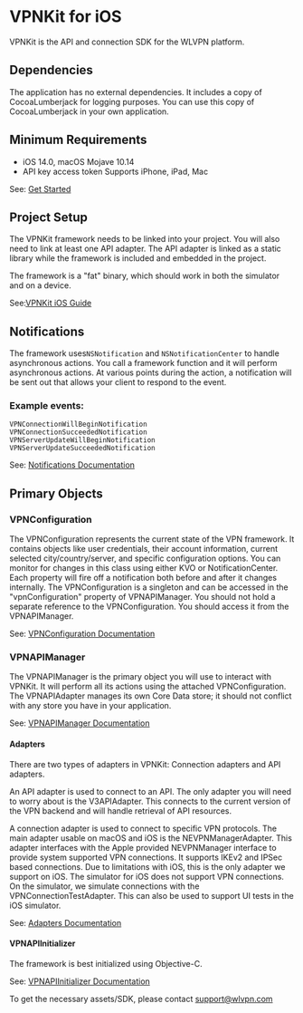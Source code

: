 # VPNKit for iOS

VPNKit is the API and connection SDK for the WLVPN platform.

## Dependencies

The application has no external dependencies. It includes a copy of CocoaLumberjack for logging purposes. You can use
this copy of CocoaLumberjack in your own application.

## Minimum Requirements
 - iOS 14.0, macOS Mojave 10.14
 - API key access token
 Supports iPhone, iPad, Mac

See: [Get Started](https://github.com/wlvpn/ConsumerVPN-iOS/blob/main/SDK/VPNKit%20SDK%20Documentation/Get%20Started.md)

## Project Setup

The VPNKit framework needs to be linked into your project. You will also need to link at least one API adapter. The API adapter is linked as a static library while the framework is included and embedded in the project. 

The framework is a "fat" binary, which should work in both the simulator and on a device. 

See:[VPNKit iOS Guide](https://github.com/wlvpn/ConsumerVPN-iOS/blob/main/SDK/VPNKit%20SDK%20Documentation/VPNKit%20iOS%20Guide.md)

## Notifications

The framework uses`NSNotification` and `NSNotificationCenter` to handle asynchronous actions. You call a framework 
function and it will perform asynchronous actions. At various points during the action, a notification will be sent 
out that allows your client to respond to the event. 

### Example events:

```
VPNConnectionWillBeginNotification
VPNConnectionSucceededNotification
VPNServerUpdateWillBeginNotification
VPNServerUpdateSucceededNotification
```

See: [Notifications Documentation](https://github.com/wlvpn/ConsumerVPN-iOS/blob/main/SDK/VPNKit%20SDK%20Documentation/Notifications.md)


## Primary Objects

### VPNConfiguration

The VPNConfiguration represents the current state of the VPN framework. It contains objects like user credentials, their account information, current selected city/country/server, and specific configuration
options. You can monitor for changes in this class using either KVO or NotificationCenter. Each property
will fire off a notification both before and after it changes internally. The VPNConfiguration is a singleton and can be accessed in the "vpnConfiguration" property of VPNAPIManager. You should not hold a separate reference to the VPNConfiguration. You should access it from the VPNAPIManager.

See: [VPNConfiguration Documentation](https://github.com/wlvpn/ConsumerVPN-iOS/blob/main/SDK/VPNKit%20SDK%20Documentation/VPNConfiguration.md)


### VPNAPIManager

The VPNAPIManager is the primary object you will use to interact with VPNKit. It will perform all its actions using the attached VPNConfiguration. The VPNAPIAdapter manages its own Core Data store; it should not conflict with any store you have in your application. 

See: [VPNAPIManager Documentation](https://github.com/wlvpn/ConsumerVPN-iOS/blob/main/SDK/VPNKit%20SDK%20Documentation/APIManager.md)


#### Adapters

There are two types of adapters in VPNKit: Connection adapters and API adapters. 

An API adapter is used to connect to an API. The only adapter you will need to worry about is the V3APIAdapter. This connects to the current version of the VPN backend and will handle retrieval of API resources.

A connection adapter is used to connect to specific VPN protocols. The main adapter usable on macOS and iOS is the NEVPNManagerAdapter. This adapter interfaces with the Apple provided NEVPNManager interface to provide system supported VPN connections. It supports IKEv2 and IPSec based connections. Due to limitations with iOS, this is the only adapter we support on iOS. The simulator for iOS does not support VPN connections. On the simulator, we simulate connections with the VPNConnectionTestAdapter. This can also be used to support UI tests in the iOS simulator. 

See: [Adapters Documentation](https://github.com/wlvpn/ConsumerVPN-iOS/blob/main/SDK/VPNKit%20SDK%20Documentation/Adapters.md)


#### VPNAPIInitializer

The framework is best initialized using Objective-C. 

See: [VPNAPIInitializer Documentation](https://github.com/wlvpn/ConsumerVPN-iOS/blob/main/SDK/VPNKit%20SDK%20Documentation/Initializers.md)


To get the necessary assets/SDK, please contact support@wlvpn.com

 

